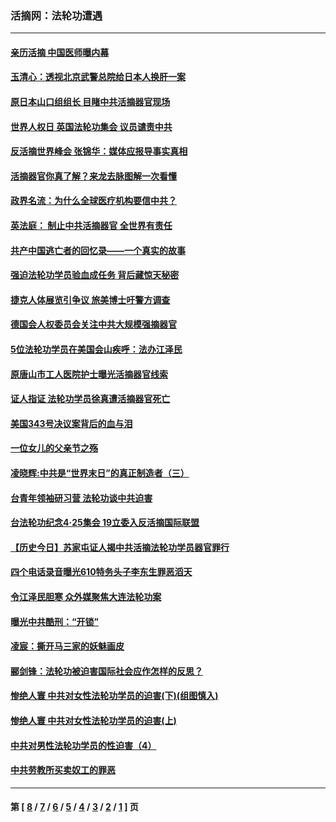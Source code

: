 ### 活摘网：法轮功遭遇
---
#### [亲历活摘 中国医师曝内幕](../../pages/nf5881/n14040389.md?08140430) 
#### [玉清心：透视北京武警总院给日本人换肝一案](../../pages/nf5881/n13771978.md?08140430) 
#### [原日本山口组组长 目睹中共活摘器官现场](../../pages/nf5881/n13767360.md?08140430) 
#### [世界人权日 英国法轮功集会 议员谴责中共](../../pages/nf5881/n13431763.md?08140430) 
#### [反活摘世界峰会 张锦华：媒体应报导事实真相](../../pages/nf5881/n13278502.md?08140430) 
#### [活摘器官你真了解？来龙去脉图解一次看懂](../../pages/nf5881/n13013820.md?08140430) 
#### [政界名流：为什么全球医疗机构要信中共？](../../pages/nf5881/n11945479.md?08140430) 
#### [英法庭： 制止中共活摘器官 全世界有责任](../../pages/nf5881/n11330691.md?08140430) 
#### [共产中国逃亡者的回忆录——一个真实的故事](../../pages/nf5881/n10918649.md?08140430) 
#### [强迫法轮功学员验血成任务 背后藏惊天秘密](../../pages/nf5881/n4252384.md?08140430) 
#### [捷克人体展览引争议 旅美博士吁警方调查](../../pages/nf5881/n9429187.md?08140430) 
#### [德国会人权委员会关注中共大规模强摘器官](../../pages/nf5881/n8418950.md?08140430) 
#### [5位法轮功学员在美国会山疾呼：法办江泽民](../../pages/nf5881/n8101519.md?08140430) 
#### [原唐山市工人医院护士曝光活摘器官线索](../../pages/nf5881/n8076384.md?08140430) 
#### [证人指证 法轮功学员徐真遭活摘器官死亡](../../pages/nf5881/n8042467.md?08140430) 
#### [美国343号决议案背后的血与泪](../../pages/nf5881/n8020684.md?08140430) 
#### [一位女儿的父亲节之殇](../../pages/nf5881/n8014122.md?08140430) 
#### [凌晓辉:中共是“世界末日”的真正制造者（三）](../../pages/nf5881/n4210333.md?08140430) 
#### [台青年领袖研习营 法轮功谈中共迫害](../../pages/nf5881/n4141857.md?08140430) 
#### [台法轮功纪念4‧25集会 19立委入反活摘国际联盟](../../pages/nf5881/n4141821.md?08140430) 
#### [【历史今日】苏家屯证人揭中共活摘法轮功学员器官罪行](../../pages/nf5881/n4135912.md?08140430) 
#### [四个电话录音曝光610特务头子李东生罪恶滔天](../../pages/nf5881/n4040060.md?08140430) 
#### [令江泽民胆寒 众外媒聚焦大连法轮功案](../../pages/nf5881/n3932671.md?08140430) 
#### [曝光中共酷刑：“开锁”](../../pages/nf5881/n3889373.md?08140430) 
#### [凌宸：撕开马三家的妖魅画皮](../../pages/nf5881/n3849369.md?08140430) 
#### [郦剑锋：法轮功被迫害国际社会应作怎样的反思？](../../pages/nf5881/n3824560.md?08140430) 
#### [惨绝人寰 中共对女性法轮功学员的迫害(下)(组图慎入)](../../pages/nf5881/n3816285.md?08140430) 
#### [惨绝人寰 中共对女性法轮功学员的迫害(上)](../../pages/nf5881/n3815374.md?08140430) 
#### [中共对男性法轮功学员的性迫害（4）](../../pages/nf5881/n3769144.md?08140430) 
#### [中共劳教所买卖奴工的罪恶](../../pages/nf5881/n3769378.md?08140430) 

---
#### 第 [ [8](./8.md?08140430) / [7](./7.md?08140430) / [6](./6.md?08140430) / [5](./5.md?08140430) / [4](./4.md?08140430) / [3](./3.md?08140430) / [2](./2.md?08140430) / [1](./1.md?08140430) ] 页
